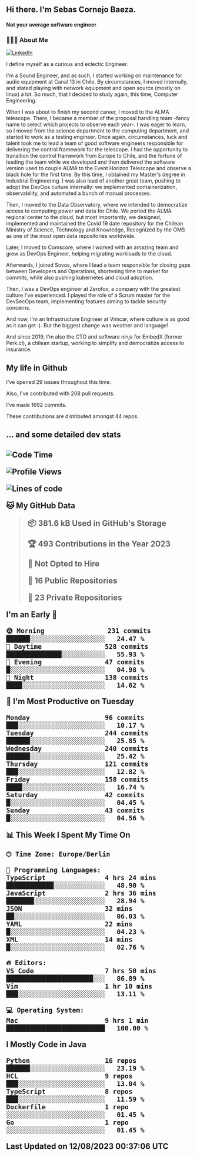 <h2> Hi there.  I'm Sebas Cornejo Baeza.</h2>
<h4> Not your average software engineer</h4>
<h3> 👨🏻‍💻 About Me </h3>
<a href="http://linkedin.com/in/sebastian-cornejo-baeza/"><img alt="LinkedIn" src="https://img.shields.io/badge/Sebas%20Cornejo%20-informational?style=appveyor&logo=linkedin"></a>


I define myself as a curious and eclectic Engineer.

I'm a Sound Engineer, and as such, I started working on maintenance for audio equipment at Canal 13 in Chile.
By circumstances, I moved internally, and stated playing with network equipment and open source (mostly on linux) 
a lot. So much, that I decided to study again, this time, Computer Engineering.

When I was about to finish my second career, I moved to the ALMA telescope. There, I became a member of the proposal handling team
-fancy name to select which projects to observe each year-. 
I was eager to learn, so I moved from the science department to the computing department, and started to work as 
a testing engineer. Once again, circumstances, luck and talent took me to lead a team of good software engineers 
responsible for delivering the control framework for the telescope. I had the opportunity to transition the control framework from
Europe to Chile, and the fortune of leading the team while we developed and then delivered the software
version used to couple ALMA to the Event Horizon Telescope and observe a black hole for the first time.
By this time, I obtained my Master's degree in Industrial Engineering.
I was also lead of another great team, pushing to adopt the DevOps culture internally: we implemented containerization, observability, and automated a bunch of manual processes.

Then, I moved to the Data Observatory, where we intended to democratize access to computing power
and data for Chile. We ported the ALMA regional center to the cloud, but most importantly, we designed, implemented
and maintained the Covid 19 date repository for the Chilean Ministry of Science, Technology and Knowledge, Recognized by the OMS as one of the most open
data repositories worldwide.

Later, I moved to Comscore, where I worked with an amazing team and grew as DevOps Engineer, helping migrating workloads to the cloud.

Afterwards, I joined Sovos, where I lead a team responsible for closing gaps between Developers and Operations, shortening time to market for commits, while
also pushing kubernetes and cloud adoption.

Then, I was a DevOps engineer at Zerofox, a company with the greatest culture I've experienced. I played the role of a Scrum master for the DevSecOps team,
implementing features aiming to tackle security concerns.

And now, I'm an Infrastructure Engineer at Vimcar, where culture is as good as it can get :). But the biggest change was weather and language!
 
And since 2019, I'm also the CTO and software ninja for EmbedX (former Perk.cl), a chilean startup, working to simplify and democratize access to insurance.

<h2> My life in Github </h2>

I've opened 29 issues throughout this time.

Also, I've contributed with 208 pull requests.

I've made 1692 commits.

These contributions are distributed amongst 44 repos.

<h2>... and some detailed dev stats<h2>

<!--START_SECTION:waka-->
![Code Time](http://img.shields.io/badge/Code%20Time-443%20hrs%2035%20mins-blue)

![Profile Views](http://img.shields.io/badge/Profile%20Views-0-blue)

![Lines of code](https://img.shields.io/badge/From%20Hello%20World%20I%27ve%20Written-720.0%20thousand%20lines%20of%20code-blue)

**🐱 My GitHub Data** 

> 📦 381.6 kB Used in GitHub's Storage 
 > 
> 🏆 493 Contributions in the Year 2023
 > 
> 🚫 Not Opted to Hire
 > 
> 📜 16 Public Repositories 
 > 
> 🔑 23 Private Repositories 
 > 
**I'm an Early 🐤** 

```text
🌞 Morning                231 commits         ██████░░░░░░░░░░░░░░░░░░░   24.47 % 
🌆 Daytime                528 commits         ██████████████░░░░░░░░░░░   55.93 % 
🌃 Evening                47 commits          █░░░░░░░░░░░░░░░░░░░░░░░░   04.98 % 
🌙 Night                  138 commits         ████░░░░░░░░░░░░░░░░░░░░░   14.62 % 
```
📅 **I'm Most Productive on Tuesday** 

```text
Monday                   96 commits          ███░░░░░░░░░░░░░░░░░░░░░░   10.17 % 
Tuesday                  244 commits         ██████░░░░░░░░░░░░░░░░░░░   25.85 % 
Wednesday                240 commits         ██████░░░░░░░░░░░░░░░░░░░   25.42 % 
Thursday                 121 commits         ███░░░░░░░░░░░░░░░░░░░░░░   12.82 % 
Friday                   158 commits         ████░░░░░░░░░░░░░░░░░░░░░   16.74 % 
Saturday                 42 commits          █░░░░░░░░░░░░░░░░░░░░░░░░   04.45 % 
Sunday                   43 commits          █░░░░░░░░░░░░░░░░░░░░░░░░   04.56 % 
```


📊 **This Week I Spent My Time On** 

```text
🕑︎ Time Zone: Europe/Berlin

💬 Programming Languages: 
TypeScript               4 hrs 24 mins       ████████████░░░░░░░░░░░░░   48.90 % 
JavaScript               2 hrs 36 mins       ███████░░░░░░░░░░░░░░░░░░   28.94 % 
JSON                     32 mins             ██░░░░░░░░░░░░░░░░░░░░░░░   06.03 % 
YAML                     22 mins             █░░░░░░░░░░░░░░░░░░░░░░░░   04.23 % 
XML                      14 mins             █░░░░░░░░░░░░░░░░░░░░░░░░   02.76 % 

🔥 Editors: 
VS Code                  7 hrs 50 mins       ██████████████████████░░░   86.89 % 
Vim                      1 hr 10 mins        ███░░░░░░░░░░░░░░░░░░░░░░   13.11 % 

💻 Operating System: 
Mac                      9 hrs 1 min         █████████████████████████   100.00 % 
```

**I Mostly Code in Java** 

```text
Python                   16 repos            ██████░░░░░░░░░░░░░░░░░░░   23.19 % 
HCL                      9 repos             ███░░░░░░░░░░░░░░░░░░░░░░   13.04 % 
TypeScript               8 repos             ███░░░░░░░░░░░░░░░░░░░░░░   11.59 % 
Dockerfile               1 repo              ░░░░░░░░░░░░░░░░░░░░░░░░░   01.45 % 
Go                       1 repo              ░░░░░░░░░░░░░░░░░░░░░░░░░   01.45 % 
```




 Last Updated on 12/08/2023 00:37:06 UTC
<!--END_SECTION:waka-->
